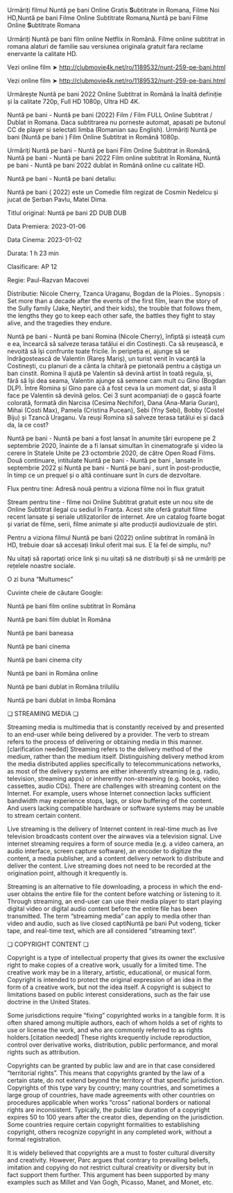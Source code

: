 Urmăriți filmul Nuntă pe bani  Online Gratis 𝐒ubtitrate in Romana, Filme Noi HD,Nuntă pe bani  Filme Online Subtitrate Romana,Nuntă pe bani  Filme Online 𝐒ubtitrate Romana

Urmăriți Nuntă pe bani film online Netflix in Română. Filme online subtitrat in romana alaturi de familie sau versiunea originala gratuit fara reclame enervante la calitate HD.

Vezi online film ➤ http://clubmovie4k.net/ro/1189532/nunt-259-pe-bani.html

Vezi online film ➤ http://clubmovie4k.net/ro/1189532/nunt-259-pe-bani.html


Urmărește Nuntă pe bani  2022 Online Subtitrat in Română la înaltă definiție și la calitate 720p, Full HD 1080p, Ultra HD 4K.

Nuntă pe bani  - Nuntă pe bani  (2022) Film / Film FULL Online Subtitrat / Dublat in Romana. Daca subtitrarea nu porneste automat, apasati pe butonul CC de player si selectati limba (Romanian sau English). Urmăriți Nuntă pe bani  (Nuntă pe bani  ) Film Online Subtitrat in Română 1080p.

Urmăriți Nuntă pe bani  - Nuntă pe bani  Film Online Subtitrat in Română, Nuntă pe bani  - Nuntă pe bani  2022 Film online subtitrat în Româna, Nuntă pe bani  - Nuntă pe bani  2022 dublat in Română online cu calitate HD.

Nuntă pe bani  - Nuntă pe bani  detaliu:

Nuntă pe bani ( 2022) este un Comedie film regizat de Cosmin Nedelcu și jucat de Șerban Pavlu, Matei Dima.

Titlul original: Nuntă pe bani 2D DUB DUB

Data Premiera: 2023-01-06

Data Cinema: 2023-01-02

Durata:	1 h 23 min

Clasificare: AP 12

Regie: Paul-Razvan Macovei

Distributie: Nicole Cherry, Tzanca Uraganu, Bogdan de la Ploies..
Synopsis : Set more than a decade after the events of the first film, learn the story of the Sully family (Jake, Neytiri, and their kids), the trouble that follows them, the lengths they go to keep each other safe, the battles they fight to stay alive, and the tragedies they endure.

Nuntă pe bani  - Nuntă pe bani Romina (Nicole Cherry), înfiptă și isteață cum e ea, încearcă să salveze terasa tatălui ei din Costinești. Ca să reușească, e nevoită să își confrunte toate fricile. În peripeția ei, ajunge să se îndrăgostească de Valentin (Rareș Mariș), un turist venit în vacanță la Costinești, cu planuri de a cânta la chitară pe pietonală pentru a câștiga un ban cinstit. Romina îl ajută pe Valentin să devină artist în toată regula, și, fără să își dea seama, Valentin ajunge să semene cam mult cu Gino (Bogdan DLP). Între Romina și Gino pare că a fost ceva la un moment dat, și asta îl face pe Valentin să devină gelos. Cei 3 sunt acompaniați de o gașcă foarte colorată, formată din Narcisa (Cesima Nechifor), Dana (Ana-Maria Guran), Mihai (Costi Max), Pamela (Cristina Pucean), Sebi (Yny Sebi), Bobby (Costel Biju) și Tzancă Uraganu. Va reuși Romina să salveze terasa tatălui ei și dacă da, la ce cost?

Nuntă pe bani  - Nuntă pe bani  a fost lansat în anumite țări europene pe 2 septembrie 2020, înainte de a fi lansat simultan în cinematografe și video la cerere în Statele Unite pe 23 octombrie 2020, de către Open Road Films. Două continuare, intitulate Nuntă pe bani  - Nuntă pe bani  , lansate în septembrie 2022 și Nuntă pe bani  - Nuntă pe bani  , sunt în post-producție, în timp ce un prequel și o altă continuare sunt în curs de dezvoltare.

Flux pentru tine: Adresă nouă pentru a viziona filme noi în flux gratuit

Stream pentru tine - filme noi Online Subtitrat gratuit este un nou site de Online Subtitrat ilegal cu sediul în Franța. Acest site oferă gratuit filme recent lansate și seriale utilizatorilor de internet. Are un catalog foarte bogat și variat de filme, serii, filme animate și alte producții audiovizuale de știri.

Pentru a viziona filmul Nuntă pe bani  (2022) online subtitrat în română în HD, trebuie doar să accesați linkul oferit mai sus. E la fel de simplu, nu?

Nu uitați să raportați orice link și nu uitați să ne distribuiți și să ne urmăriți pe rețelele noastre sociale.

O zi buna “Multumesc”

Cuvinte cheie de căutare Google:

Nuntă pe bani  film online subtitrat în Româna

Nuntă pe bani  film dublat în Româna

Nuntă pe bani  baneasa

Nuntă pe bani  cinema

Nuntă pe bani  cinema city

Nuntă pe bani  in Româna online

Nuntă pe bani  dublat in Româna trilulilu

Nuntă pe bani  dublat in limba Româna

❏ STREAMING MEDIA ❏

Streaming media is multimedia that is constantly received by and presented to an end-user while being delivered by a provider. The verb to stream refers to the process of delivering or obtaining media in this manner.[clarification needed] Streaming refers to the delivery method of the medium, rather than the medium itself. Distinguishing delivery method krom the media distributed applies specifically to telecommunications networks, as most of the delivery systems are either inherently streaming (e.g. radio, television, streaming apps) or inherently non-streaming (e.g. books, video cassettes, audio CDs). There are challenges with streaming content on the Internet. For example, users whose Internet connection lacks sufficient bandwidth may experience stops, lags, or slow buffering of the content. And users lacking compatible hardware or software systems may be unable to stream certain content.

Live streaming is the delivery of Internet content in real-time much as live television broadcasts content over the airwaves via a television signal. Live internet streaming requires a form of source media (e.g. a video camera, an audio interface, screen capture software), an encoder to digitize the content, a media publisher, and a content delivery network to distribute and deliver the content. Live streaming does not need to be recorded at the origination point, although it krequently is.

Streaming is an alternative to file downloading, a process in which the end-user obtains the entire file for the content before watching or listening to it. Through streaming, an end-user can use their media player to start playing digital video or digital audio content before the entire file has been transmitted. The term “streaming media” can apply to media other than video and audio, such as live closed captiNuntă pe bani Put vodeng, ticker tape, and real-time text, which are all considered “streaming text”.

❏ COPYRIGHT CONTENT ❏

Copyright is a type of intellectual property that gives its owner the exclusive right to make copies of a creative work, usually for a limited time. The creative work may be in a literary, artistic, educational, or musical form. Copyright is intended to protect the original expression of an idea in the form of a creative work, but not the idea itself. A copyright is subject to limitations based on public interest considerations, such as the fair use doctrine in the United States.

Some jurisdictions require “fixing” copyrighted works in a tangible form. It is often shared among multiple authors, each of whom holds a set of rights to use or license the work, and who are commonly referred to as rights holders.[citation needed] These rights krequently include reproduction, control over derivative works, distribution, public performance, and moral rights such as attribution.

Copyrights can be granted by public law and are in that case considered “territorial rights”. This means that copyrights granted by the law of a certain state, do not extend beyond the territory of that specific jurisdiction. Copyrights of this type vary by country; many countries, and sometimes a large group of countries, have made agreements with other countries on procedures applicable when works “cross” national borders or national rights are inconsistent. Typically, the public law duration of a copyright expires 50 to 100 years after the creator dies, depending on the jurisdiction. Some countries require certain copyright formalities to establishing copyright, others recognize copyright in any completed work, without a formal registration.

It is widely believed that copyrights are a must to foster cultural diversity and creativity. However, Parc argues that contrary to prevailing beliefs, imitation and copying do not restrict cultural creativity or diversity but in fact support them further. This argument has been supported by many examples such as Millet and Van Gogh, Picasso, Manet, and Monet, etc.
